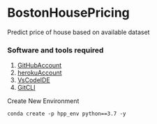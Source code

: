 # BostonHousePricing
Predict price of house based on available dataset

### Software and tools required

1. [GitHubAccount](https://github.com)
2. [herokuAccount](https://www.heroku.com/)
3. [VsCodeIDE](https://code.visualstudio.com/)
4. [GitCLI](https://cli.github.com/)

Create New Environment

```
conda create -p hpp_env python==3.7 -y
```
